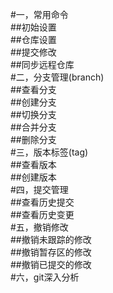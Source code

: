 #一，常用命令  
##初始设置  
##仓库设置  
##提交修改  
##同步远程仓库  
#二，分支管理(branch)  
##查看分支  
##创建分支  
##切换分支  
##合并分支  
##删除分支  
#三，版本标签(tag)  
##查看版本  
##创建版本  
#四，提交管理  
##查看历史提交  
##查看历史变更  
#五，撤销修改  
##撤销未跟踪的修改  
##撤销暂存区的修改  
##撤销已提交的修改  
#六，git深入分析
##
